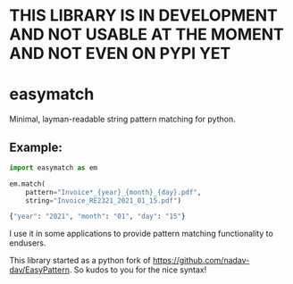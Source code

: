 # THIS LIBRARY IS IN DEVELOPMENT AND NOT USABLE AT THE MOMENT AND NOT EVEN ON PYPI YET

# easymatch

Minimal, layman-readable string pattern matching for python.

## Example:

```python
import easymatch as em

em.match(
    pattern="Invoice*_{year}_{month}_{day}.pdf",
    string="Invoice_RE2321_2021_01_15.pdf")
```

```python
{"year": "2021", "month": "01", "day": "15"}
```

I use it in some applications to provide pattern matching functionality to endusers.

This library started as a python fork of https://github.com/nadav-dav/EasyPattern.
So kudos to you for the nice syntax!
